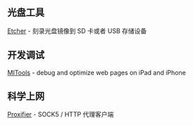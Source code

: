 ## 光盘工具
[Etcher](https://etcher.io/) - 刻录光盘镜像到 SD 卡或者 USB 存储设备

## 开发调试
[MITools](http://mihtool.com/) - debug and optimize web pages on iPad and iPhone

## 科学上网
[Proxifier](https://www.proxifier.com/) - SOCK5 / HTTP 代理客户端